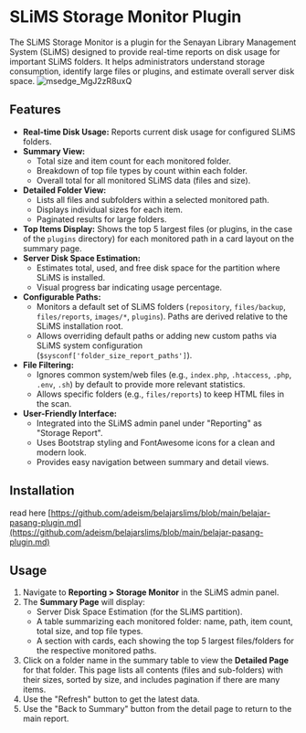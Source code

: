 # SLiMS Storage Monitor Plugin

The SLiMS Storage Monitor is a plugin for the Senayan Library Management System (SLiMS) designed to provide real-time reports on disk usage for important SLiMS folders. It helps administrators understand storage consumption, identify large files or plugins, and estimate overall server disk space.
![msedge_MgJ2zR8uxQ](https://github.com/user-attachments/assets/dae8b376-2f39-4c6e-aa8e-78c62985f86c)

## Features

*   **Real-time Disk Usage:** Reports current disk usage for configured SLiMS folders.
*   **Summary View:**
    *   Total size and item count for each monitored folder.
    *   Breakdown of top file types by count within each folder.
    *   Overall total for all monitored SLiMS data (files and size).
*   **Detailed Folder View:**
    *   Lists all files and subfolders within a selected monitored path.
    *   Displays individual sizes for each item.
    *   Paginated results for large folders.
*   **Top Items Display:** Shows the top 5 largest files (or plugins, in the case of the `plugins` directory) for each monitored path in a card layout on the summary page.
*   **Server Disk Space Estimation:**
    *   Estimates total, used, and free disk space for the partition where SLiMS is installed.
    *   Visual progress bar indicating usage percentage.
*   **Configurable Paths:**
    *   Monitors a default set of SLiMS folders (`repository`, `files/backup`, `files/reports`, `images/*`, `plugins`). Paths are derived relative to the SLiMS installation root.
    *   Allows overriding default paths or adding new custom paths via SLiMS system configuration (`$sysconf['folder_size_report_paths']`).
*   **File Filtering:**
    *   Ignores common system/web files (e.g., `index.php`, `.htaccess`, `.php`, `.env`, `.sh`) by default to provide more relevant statistics.
    *   Allows specific folders (e.g., `files/reports`) to keep HTML files in the scan.
*   **User-Friendly Interface:**
    *   Integrated into the SLiMS admin panel under "Reporting" as "Storage Report".
    *   Uses Bootstrap styling and FontAwesome icons for a clean and modern look.
    *   Provides easy navigation between summary and detail views.

## Installation

read here [https://github.com/adeism/belajarslims/blob/main/belajar-pasang-plugin.md](https://github.com/adeism/belajarslims/blob/main/belajar-pasang-plugin.md)

## Usage

1.  Navigate to **Reporting > Storage Monitor** in the SLiMS admin panel.
2.  The **Summary Page** will display:
    *   Server Disk Space Estimation (for the SLiMS partition).
    *   A table summarizing each monitored folder: name, path, item count, total size, and top file types.
    *   A section with cards, each showing the top 5 largest files/folders for the respective monitored paths.
3.  Click on a folder name in the summary table to view the **Detailed Page** for that folder. This page lists all contents (files and sub-folders) with their sizes, sorted by size, and includes pagination if there are many items.
4.  Use the "Refresh" button to get the latest data.
5.  Use the "Back to Summary" button from the detail page to return to the main report.
